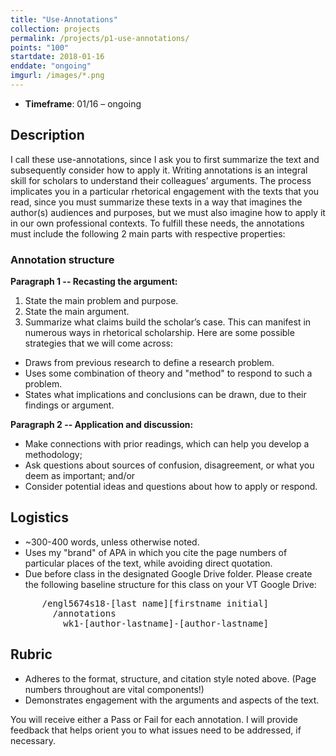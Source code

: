```yaml
---
title: "Use-Annotations"
collection: projects
permalink: /projects/p1-use-annotations/
points: "100"
startdate: 2018-01-16
enddate: "ongoing"
imgurl: /images/*.png
---
```


<ul class="project-top-info">
  <li>
    <b>Timeframe</b>: 01/16 &ndash; ongoing</li>
</ul>

## Description

I call these use-annotations, since I ask you to first summarize the text and subsequently consider how to apply it. Writing annotations is an integral skill for scholars to understand their colleagues’ arguments. The process implicates you in a particular rhetorical engagement with the texts that you read, since you must summarize these texts in a way that imagines the author(s) audiences and purposes, but we must also imagine how to apply it in our own professional contexts. To fulfill these needs, the annotations must include the following 2 main parts with respective properties:

### Annotation structure
**Paragraph 1 -- Recasting the argument:**
1. State the main problem and purpose.
2. State the main argument.
3. Summarize what claims build the scholar’s case. This can manifest in numerous ways in rhetorical scholarship. Here are some possible strategies that we will come across:
  - Draws from previous research to define a research problem.
  - Uses some combination of theory and "method" to respond to such a problem.
  - States what implications and conclusions can be drawn, due to their findings or argument.

**Paragraph 2 -- Application and discussion:**
- Make connections with prior readings, which can help you develop a methodology;
- Ask questions about sources of confusion, disagreement, or what you deem as important; and/or
- Consider potential ideas and questions about how to apply or respond.

## Logistics

- ~300-400 words, unless otherwise noted.
- Uses my "brand" of APA in which you cite the page numbers of particular places of the text, while avoiding direct quotation.
- Due before class in the designated Google Drive folder. Please create the following baseline structure for this class on your VT Google Drive:
<pre>
      /engl5674s18-[last name][firstname initial]
        /annotations
          wk1-[author-lastname]-[author-lastname]
</pre>

## Rubric

- Adheres to the format, structure, and citation style noted above. (Page numbers throughout are vital components!)
- Demonstrates engagement with the arguments and aspects of the text.

You will receive either a Pass or Fail for each annotation. I will provide feedback that helps orient you to what issues need to be addressed, if necessary.
